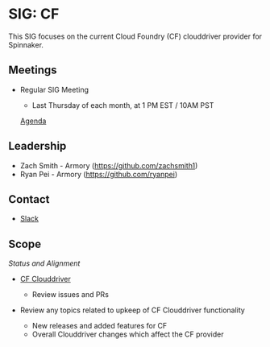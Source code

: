 # SIG: CF

This SIG focuses on the current Cloud Foundry (CF) clouddriver provider for Spinnaker.

## Meetings

* Regular SIG Meeting
  * Last Thursday of each month, at 1 PM EST / 10AM PST
  
  [Agenda](https://docs.google.com/document/d/1TouFx5ykNCcZxNSD2JhUiRliZDXwxZ6sx239rigYdxw/edit?usp=sharing)

## Leadership

* Zach Smith - Armory (https://github.com/zachsmith1)
* Ryan Pei - Armory (https://github.com/ryanpei)

## Contact

* [Slack](https://spinnakerteam.slack.com/archives/C4ENF2E1W)

## Scope

*Status and Alignment*
  * [CF Clouddriver](https://github.com/spinnaker/clouddriver/tree/master/clouddriver-cloudfoundry)
    * Review issues and PRs
  
  * Review any topics related to upkeep of CF Clouddriver functionality
    * New releases and added features for CF
    * Overall Clouddriver changes which affect the CF provider 
